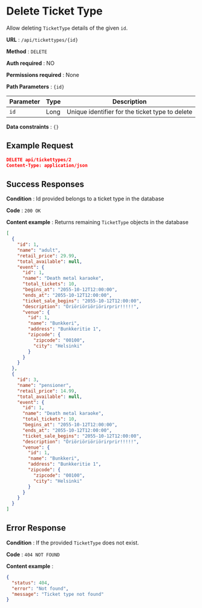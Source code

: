 # Delete Ticket Type

Allow deleting `TicketType` details of the given `id`.

**URL** : `/api/tickettypes/{id}`

**Method** : `DELETE`

**Auth required** : NO

**Permissions required** : None

**Path Parameters** : `{id}`

| Parameter | Type | Description                                     |
| --------- | ---- | ----------------------------------------------- |
| `id`      | Long | Unique identifier for the ticket type to delete |

**Data constraints** : `{}`

## Example Request

```json
DELETE api/tickettypes/2
Content-Type: application/json
```

## Success Responses

**Condition** : Id provided belongs to a ticket type in the database

**Code** : `200 OK`

**Content example** : Returns remaining `TicketType` objects in the database

```json
[
  {
    "id": 1,
    "name": "adult",
    "retail_price": 29.99,
    "total_available": null,
    "event": {
      "id": 1,
      "name": "Death metal karaoke",
      "total_tickets": 10,
      "begins_at": "2055-10-12T12:00:00",
      "ends_at": "2055-10-12T12:00:00",
      "ticket_sale_begins": "2055-10-12T12:00:00",
      "description": "Öriöriöriöriörirprir!!!!!",
      "venue": {
        "id": 1,
        "name": "Bunkkeri",
        "address": "Bunkkeritie 1",
        "zipcode": {
          "zipcode": "00100",
          "city": "Helsinki"
        }
      }
    }
  },
  {
    "id": 3,
    "name": "pensioner",
    "retail_price": 14.99,
    "total_available": null,
    "event": {
      "id": 1,
      "name": "Death metal karaoke",
      "total_tickets": 10,
      "begins_at": "2055-10-12T12:00:00",
      "ends_at": "2055-10-12T12:00:00",
      "ticket_sale_begins": "2055-10-12T12:00:00",
      "description": "Öriöriöriöriörirprir!!!!!",
      "venue": {
        "id": 1,
        "name": "Bunkkeri",
        "address": "Bunkkeritie 1",
        "zipcode": {
          "zipcode": "00100",
          "city": "Helsinki"
        }
      }
    }
  }
]
```

## Error Response

**Condition** : If the provided `TicketType` does not exist.

**Code** : `404 NOT FOUND`

**Content example** :

```json
{
  "status": 404,
  "error": "Not found",
  "message": "Ticket type not found"
}
```

